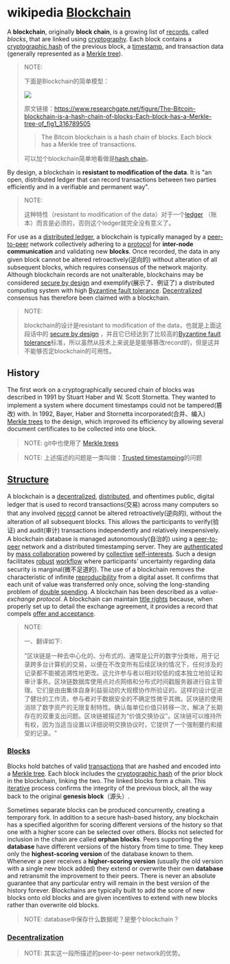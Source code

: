 # wikipedia [Blockchain](https://en.wikipedia.org/wiki/Blockchain)

A **blockchain**, originally **block chain**, is a growing list of [records](https://en.wikipedia.org/wiki/Record_(computer_science)), called *blocks*, that are linked using [cryptography](https://en.wikipedia.org/wiki/Cryptography). Each block contains a [cryptographic hash](https://en.wikipedia.org/wiki/Cryptographic_hash_function) of the previous block, a [timestamp](https://en.wikipedia.org/wiki/Trusted_timestamping), and transaction data (generally represented as a [Merkle tree](https://en.wikipedia.org/wiki/Merkle_tree)).

> NOTE: 
>
> 下面是Blockchain的简单模型：
>
> ![](https://www.researchgate.net/profile/Alin_Tomescu/publication/316789505/figure/fig1/AS:492107526873088@1494338985254/The-Bitcoin-blockchain-is-a-hash-chain-of-blocks-Each-block-has-a-Merkle-tree-of.png)
>
> 原文链接：https://www.researchgate.net/figure/The-Bitcoin-blockchain-is-a-hash-chain-of-blocks-Each-block-has-a-Merkle-tree-of_fig1_316789505
>
> > The Bitcoin blockchain is a hash chain of blocks. Each block has a Merkle tree of transactions. 
>
> 可以加个blockchain简单地看做是[hash chain](https://en.wikipedia.org/wiki/Hash_chain)。

By design, a blockchain is **resistant to modification of the data**. It is "an open, distributed ledger that can record transactions between two parties efficiently and in a verifiable and permanent way".

> NOTE: 
>
> 这种特性（resistant to modification of the data）对于一个[ledger](https://en.wikipedia.org/wiki/Ledger) （账本）而言是必须的，否则这个ledger就完全没有意义了。

For use as a [distributed ledger](https://en.wikipedia.org/wiki/Distributed_ledger), a blockchain is typically managed by a [peer-to-peer](https://en.wikipedia.org/wiki/Peer-to-peer) network collectively adhering to a [protocol](https://en.wikipedia.org/wiki/Protocol_(communication)) for **inter-node communication** and validating new **blocks**. Once recorded, the data in any given block cannot be altered retroactively(逆向的) without alteration of all subsequent blocks, which requires consensus of the network majority. Although blockchain records are not unalterable, blockchains may be considered [secure by design](https://en.wikipedia.org/wiki/Secure_by_design) and exemplify(展示了、例证了) a distributed computing system with high [Byzantine fault tolerance](https://en.wikipedia.org/wiki/Byzantine_fault_tolerance). [Decentralized](https://en.wikipedia.org/wiki/Decentralized) consensus has therefore been claimed with a blockchain.

> NOTE: 
>
> blockchain的设计是resistant to modification of the data，也就是上面这段话中的 [secure by design](https://en.wikipedia.org/wiki/Secure_by_design) ，并且它已经达到了比较高的[Byzantine fault tolerance](https://en.wikipedia.org/wiki/Byzantine_fault_tolerance)标准，所以虽然从技术上来说是是能够篡改record的，但是这并不能够否定blockchain的可用性。

## History

The first work on a cryptographically secured chain of blocks was described in 1991 by Stuart Haber and W. Scott Stornetta.  They wanted to implement a system where document timestamps could not be tampered(篡改) with. In 1992, Bayer, Haber and Stornetta incorporated(合并、编入) [Merkle trees](https://en.wikipedia.org/wiki/Merkle_tree) to the design, which improved its efficiency by allowing several document certificates to be collected into one block.

> NOTE: git中也使用了  [Merkle trees](https://en.wikipedia.org/wiki/Merkle_tree) 

> NOTE: 上述描述的问题是一类叫做：[Trusted timestamping](https://en.wikipedia.org/wiki/Trusted_timestamping)的问题



## [Structure](https://en.wikipedia.org/wiki/Blockchain#Structure)

A blockchain is a [decentralized](https://en.wikipedia.org/wiki/Decentralized_computing), [distributed](https://en.wikipedia.org/wiki/Distributed_computing), and oftentimes public, digital ledger that is used to record transactions(交易) across many computers so that any involved [record](https://en.wikipedia.org/wiki/Storage_record) cannot be altered retroactively(逆向的), without the alteration of all subsequent blocks. This allows the participants to verify(验证) and audit(审计) transactions independently and relatively inexpensively. A blockchain database is managed autonomously(自治的) using a [peer-to-peer](https://en.wikipedia.org/wiki/Peer-to-peer) network and a distributed timestamping server. They are [authenticated](https://en.wikipedia.org/wiki/Authentication) by [mass collaboration](https://en.wikipedia.org/wiki/Mass_collaboration) powered by [collective](https://en.wikipedia.org/wiki/Collective) [self-interests](https://en.wikipedia.org/wiki/Self-interest). Such a design facilitates [robust](https://en.wikipedia.org/wiki/Robustness_(computer_science)) [workflow](https://en.wikipedia.org/wiki/Workflow) where participants' uncertainty regarding data security is marginal(微不足道的). The use of a blockchain removes the characteristic of infinite [reproducibility](https://en.wikipedia.org/wiki/Reproduction_(economics)) from a digital asset. It confirms that each unit of value was transferred only once, solving the long-standing problem of [double spending](https://en.wikipedia.org/wiki/Double_spending). A blockchain has been described as a *value-exchange protocol*. A blockchain can maintain [title rights](https://en.wikipedia.org/wiki/Title_(property)) because, when properly set up to detail the exchange agreement, it provides a record that compels [offer and acceptance](https://en.wikipedia.org/wiki/Offer_and_acceptance).

> NOTE: 
>
> 一、翻译如下:
>
> "区块链是一种去中心化的、分布式的、通常是公开的数字分类帐，用于记录跨多台计算机的交易，以便在不改变所有后续区块的情况下，任何涉及的记录都不能被追溯性地更改。这允许参与者以相对较低的成本独立地验证和审计事务。区块链数据库使用点对点网络和分布式时间戳服务器进行自主管理。它们是由由集体自身利益驱动的大规模协作所验证的。这样的设计促进了健壮的工作流，参与者对于数据安全的不确定性微乎其微。区块链的使用消除了数字资产的无限复制特性。确认每单位价值只转移一次，解决了长期存在的双重支出问题。区块链被描述为“价值交换协议”。区块链可以维持所有权，因为当适当设置以详细说明交换协议时，它提供了一个强制要约和接受的记录。"

### [Blocks](https://en.wikipedia.org/wiki/Blockchain#Blocks)

Blocks hold batches of valid [transactions](https://en.wikipedia.org/wiki/Transaction_processing) that are hashed and encoded into a [Merkle tree](https://en.wikipedia.org/wiki/Merkle_tree). Each block includes the [cryptographic hash](https://en.wikipedia.org/wiki/Cryptographic_hash) of the prior block in the blockchain, linking the two. The linked blocks form a chain. This [iterative](https://en.wikipedia.org/wiki/Iteration) process confirms the integrity of the previous block, all the way back to the original **genesis block**（源头）. 

Sometimes separate blocks can be produced concurrently, creating a temporary fork. In addition to a secure hash-based history, any blockchain has a specified algorithm for scoring different versions of the history so that one with a higher score can be selected over others. Blocks not selected for inclusion in the chain are called **orphan blocks**. Peers supporting the **database** have different versions of the history from time to time. They keep only the **highest-scoring version** of the database known to them. Whenever a peer receives a **higher-scoring version** (usually the old version with a single new block added) they extend or overwrite their own **database** and retransmit the improvement to their peers. There is never an absolute guarantee that any particular entry will remain in the best version of the history forever. Blockchains are typically built to add the score of new blocks onto old blocks and are given incentives to extend with new blocks rather than overwrite old blocks. 

> NOTE: database中保存什么数据呢？是整个blockchain？

### [Decentralization](https://en.wikipedia.org/wiki/Blockchain#Decentralization)

> NOTE: 其实这一段所描述的peer-to-peer network的优势。



